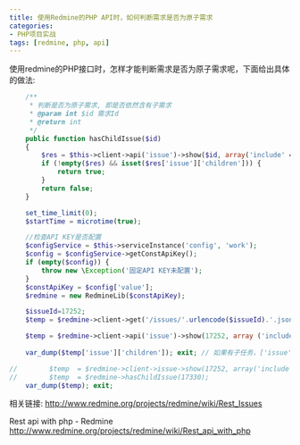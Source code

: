 ```yaml
---
title: 使用Redmine的PHP API时，如何判断需求是否为原子需求
categories:
- PHP项目实战
tags: [redmine, php, api]
---
```


使用redmine的PHP接口时，怎样才能判断需求是否为原子需求呢，下面给出具体的做法:

```php
    /**
     * 判断是否为原子需求, 即是否依然含有子需求
     * @param int $id 需求Id
     * @return int
     */
    public function hasChildIssue($id)
    {
        $res = $this->client->api('issue')->show($id, array('include' => 'children'));
        if (!empty($res) && isset($res['issue']['children'])) {
            return true;
        }
        return false;
    }
```

```php
    set_time_limit(0);
    $startTime = microtime(true);

    //检查API KEY是否配置
    $configService = $this->serviceInstance('config', 'work');
    $config = $configService->getConstApiKey();
    if (empty($config)) {
        throw new \Exception('固定API KEY未配置');
    }
    $constApiKey = $config['value'];
    $redmine = new RedmineLib($constApiKey);

    $issueId=17252;
    $temp = $redmine->client->get('/issues/'.urlencode($issueId).'.json?'.http_build_query(array ('include' => 'children')));

    $temp = $redmine->client->api('issue')->show(17252, array ('include' => 'children'));
    
    var_dump($temp['issue']['children']); exit; // 如果有子任务，['issue']['children']字段不存在，否则['issue']['children']字段对应一个子数组

//        $temp  = $redmine->client->issue->show(17252, array('include' => 'children'));
//        $temp  = $redmine->hasChildIssue(17330);
    var_dump($temp); exit;
```

相关链接:
http://www.redmine.org/projects/redmine/wiki/Rest_Issues

Rest api with php - Redmine 
http://www.redmine.org/projects/redmine/wiki/Rest_api_with_php